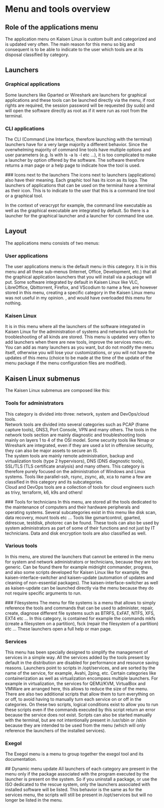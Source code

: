 # Menu and tools overview

## Role of the applications menu
The application menu on Kaisen Linux is custom built and categorized and is updated very often. The main reason for this menu so big and consequent is to be able to indicate to the user which tools are at its disposal classified by category.

## Launchers

### Graphical applications
Some launchers like Gparted or Wireshark are launchers for graphical applications and these tools can be launched directly via the menu, if root rights are required, the session password will be requested (by sudo) and will open the software directly as root as if it were run as root from the terminal.

### CLI applications
The CLI (Command Line Interface, therefore launching with the terminal) launchers have for a very large majority a different behavior. Since the overwhelming majority of command line tools have multiple options and user parameters (e.g. ls with ls -a ls -l etc ...), it is too complicated to make a launcher by option offered by the software. The software therefore returns a man page or a help page to indicate how the tool is used.

### Icons next to the launchers
The icons next to launchers (applications) also have their meaning. Each graphic tool has its icon as its logo. The launchers of applications that can be used on the terminal have a terminal as their icon. This is to indicate to the user that this is a command line tool or a graphical tool.  

In the context of veracrypt for example, the command line executable as well as the graphical executable are integrated by default. So there is a launcher for the graphical launcher and a launcher for command line use.

## Layout
The applications menu consists of two menus:

### User applications
The user applications menu is the default menu in this category. It is in this menu and all these sub-menus (Internet, Office, Development, etc.) that all the graphical application launchers that you will install via a package will put. Some software integrated by default in Kaisen Linux like VLC, LibreOffice, Qbittorrent, Firefox, and VScodium to name a few, are however stored in this menu, creating a specific category in the Kaisen Linux menu was not useful in my opinion. , and would have overloaded this menu for nothing.

### Kaisen Linux
It is in this menu where all the launchers of the software integrated in Kaisen Linux for the administration of systems and networks and tools for troobleshooting of all kinds are stored. This menu is updated very often to add launchers when there are new tools, improve the services menu etc. You can add as many launchers as you want, but do not modify the menu itself, otherwise you will lose your customizations, or you will not have the updates of this menu (choice to be made at the time of the update of the menu package if the menu configuration files are modified).

## Kaisen Linux submenus
The Kaisen Linux submenus are composed like this:

### Tools for administrators
This category is divided into three: network, system and DevOps/cloud tools.  
Network tools are divided into several categories such as PCAP (frame capture tools), GNS3, Port Console, VPN and many others. The tools in the network tools section are mainly diagnostic and troubleshooting tools mainly on layers 1 to 4 of the OSI model. Some security tools like Nmap or Wireshark are integrated, even if they are used a lot in offensive security, they can also be major assets to secure an IS.  
The system tools are mainly remote administration, backup and virtualization tools (type 2 hypervisors), DNS (DNS diagnostic tools), SSL/TLS (TLS certificate analysis) and many others. This category is therefore purely focused on the administration of Windows and Linux systems. Tools like parallel-ssh, rsync, zsync, ab, xca to name a few are classified in this category and its subcategories.  
Cloud and DevOps tools are a collection of tools for cloud engineers such as trivy, terraform, k6, k9s and others!

### Tools for technicians
In this menu, are stored all the tools dedicated to the maintenance of computers and their hardware peripherals and operating systems. Several subcategories exist in this menu like disk scan, data recovery, mount tools etc ... Tools like gsmartcontrol, gparted, ddrescue, testdisk, photorec can be found. These tools can also be used by system administrators as part of some of their functions and not just by IT technicians. Data and disk encryption tools are also classified as well.

### Various tools
In this menu, are stored the launchers that cannot be entered in the menu for system and network administrators or technicians, because they are too generic. Can be found there for example midnight commander, progress, and also some scripts developed for Kaisen Linux like for example, the kaisen-interface-switcher and kaisen-update (automation of updates and cleaning of non-essential packages). The kaisen-interface-switcher as well as kaisen-update can be launched directly via the menu because they do not require specific arguments to run.

### Filesystems
The menu for file systems is a menu that allows to simply reference the tools and commands that can be used to administer, repair, create, diagnose different file systems such as BTRFS, ExFAT, NTFS, XFS, EXT4 etc ... In this category, is contained for example the commands mkfs (create a filesystem on a partition), fsck (repair the filesystem of a partition) etc ...
These launchers open a full help or man page.

### Services
This menu has been specially designed to simplify the management of services in a simple way. All the services added by the tools present by default in the distribution are disabled for performance and resource saving reasons. Launchers point to scripts in /opt/services, and are sorted by the name of the service, for example, Avahi, 2ping, etc. Certain categories like containerization as well as virtualization encompass multiple launchers. For example in virtualization, the services for QEMU/KVM, VirtualBox and VMWare are arranged here, this allows to reduce the size of the menu. There are also two additional scripts that allow them to turn everything on or off, to avoid having to manually turn each service on or off in the categories. On these two scripts, logical conditions exist to allow you to run these scripts even if the commands executed by this script return an error because the service does not exist. Scripts can also be started manually with the terminal, but are not intentionally present in /usr/sbin or /sbin because they are intended to be used from the menu (which will only reference the launchers of the installed services).

### Exegol
The Exegol menu is a menu to group together the exegol tool and its documentation.

## Dynamic menu update
All launchers of each category are present in the menu only if the package associated with the program executed by the launcher is present on the system. So if you uninstall a package, or use the ISO dedicated to the rescue system, only the launchers associated with installed software will be listed. This behavior is the same as for the services menu, the scripts will still be present in /opt/services but will no longer be listed in the menu.
